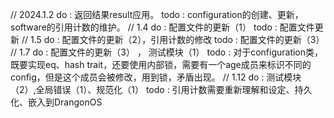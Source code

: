 // 2024.1.2
do : 返回结果result应用。
todo : configuration的创建、更新，software的引用计数的维护。
// 1.4
do : 配置文件的更新（1）
todo : 配置文件更新
// 1.5 
do : 配置文件的更新（2），引用计数的修改
todo : 配置文件的更新（3）
// 1.7
do : 配置文件的更新（3） ， 测试模块（1）
todo : 对于configuration类，既要实现eq、hash trait，还要使用内部锁，需要有一个age成员来标识不同的config，但是这个成员会被修改，用到锁，矛盾出现。
// 1.12
do : 测试模块（2）,全局错误（1）、规范化（1）
todo : 引用计数需要重新理解和设定、持久化、嵌入到DrangonOS